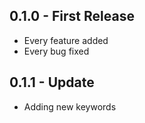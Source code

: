 ## 0.1.0 - First Release
* Every feature added
* Every bug fixed
## 0.1.1 - Update
* Adding new keywords
